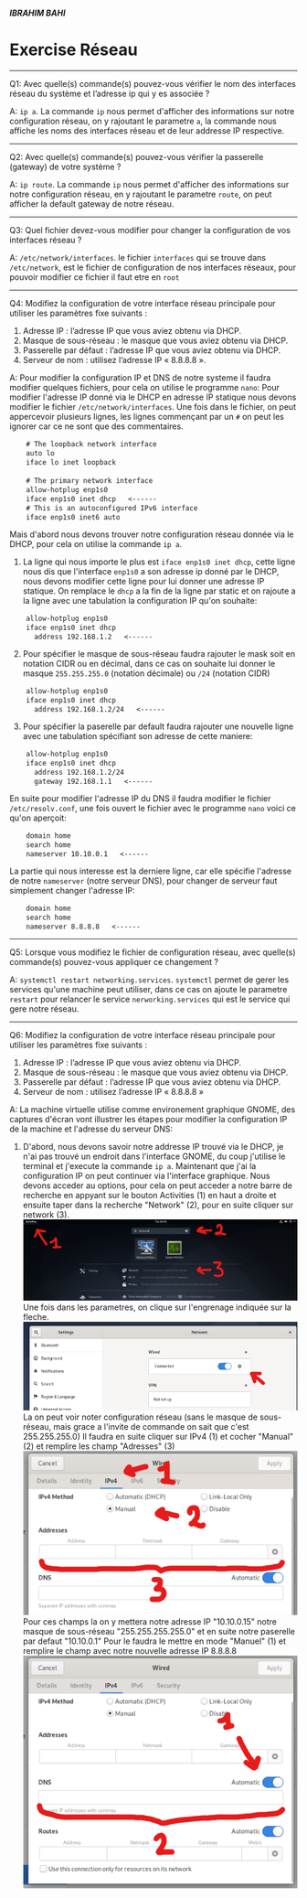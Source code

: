 ##### IBRAHIM BAHI
# Exercise Réseau

---
Q1: Avec quelle(s) commande(s) pouvez-vous vérifier le nom des interfaces réseau du système et l’adresse ip qui y es associée ?

A: `ip a`. La commande `ip` nous permet d'afficher des informations sur notre configuration réseau, on y rajoutant le parametre `a`, la commande nous affiche les noms des interfaces réseau et de leur addresse IP respective.

---

Q2: Avec quelle(s) commande(s) pouvez-vous vérifier la passerelle (gateway) de votre système ?

A: `ip route`. La commande `ip` nous permet d'afficher des informations sur notre configuration réseau, en y rajoutant le parametre `route`, on peut afficher la default gateway de notre réseau.

---

Q3: Quel fichier devez-vous modifier pour changer la configuration de vos interfaces réseau ? 

A: `/etc/network/interfaces`. le fichier `interfaces` qui se trouve dans `/etc/network`, est le fichier de configuration de nos interfaces réseaux, pour pouvoir modifier ce fichier il faut etre en `root`

---

Q4: Modifiez la configuration de votre interface réseau principale pour utiliser les paramètres fixe suivants :
  1. Adresse IP : l’adresse IP que vous aviez obtenu via DHCP.
  2. Masque de sous-réseau : le masque que vous aviez obtenu via DHCP.
  3. Passerelle par défaut : l’adresse IP que vous aviez obtenu via DHCP.
  4. Serveur de nom : utilisez l’adresse IP « 8.8.8.8 ».

A: Pour modifier la configuration IP et DNS de notre systeme il faudra modifier quelques fichiers, pour cela on utilise le programme `nano`:
    Pour modifier l'adresse IP donné via le DHCP en adresse IP statique nous devons modifier le fichier `/etc/network/interfaces`. 
    Une fois dans le fichier, on peut appercevoir plusieurs lignes, les lignes commençant par un `#` on peut les ignorer car ce ne sont que des commentaires.

```
    # The loopback network interface
    auto lo
    iface lo inet loopback
    
    # The primary network interface
    allow-hotplug enp1s0
    iface enp1s0 inet dhcp   <------
    # This is an autoconfigured IPv6 interface
    iface enp1s0 inet6 auto
```
Mais d'abord nous devons trouver notre configuration réseau donnée via le DHCP, pour cela on utilise la commande `ip a`.
  1. La ligne qui nous importe le plus est `iface enp1s0 inet dhcp`, cette ligne nous dis que l'interface `enp1s0` a son adresse ip donné par le DHCP, nous devons modifier cette ligne pour lui donner une adresse IP statique. On remplace le `dhcp` a la fin de la ligne par static et on rajoute a la ligne avec une tabulation la configuration IP qu'on souhaite:

```
    allow-hotplug enp1s0
    iface enp1s0 inet dhcp
      address 192.168.1.2   <------
```
  2. Pour spécifier le masque de sous-réseau faudra rajouter le mask soit en notation CIDR ou en décimal, dans ce cas on souhaite lui donner le masque `255.255.255.0` (notation décimale) ou `/24` (notation CIDR)

```
    allow-hotplug enp1s0
    iface enp1s0 inet dhcp
      address 192.168.1.2/24   <------
```

  3. Pour spécifier la paserelle par default faudra rajouter une nouvelle ligne avec une tabulation spécifiant son adresse de cette maniere:

```
    allow-hotplug enp1s0
    iface enp1s0 inet dhcp
      address 192.168.1.2/24
      gateway 192.168.1.1   <------
```
  En suite pour modifier l'adresse IP du DNS il faudra modifier le fichier `/etc/resolv.conf`, une fois ouvert le fichier avec le programme `nano` voici ce qu'on aperçoit:

```
    domain home
    search home
    nameserver 10.10.0.1   <------
```

La partie qui nous interesse est la derniere ligne, car elle spécifie l'adresse de notre `nameserver` (notre serveur DNS), pour changer de serveur faut simplement changer l'adresse IP:

```
    domain home
    search home
    nameserver 8.8.8.8   <------
```

---

Q5: Lorsque vous modifiez le fichier de configuration réseau, avec quelle(s) commande(s) pouvez-vous appliquer ce changement ?


A: `systemctl restart networking.services`. `systemctl` permet de gerer les services qu'une machine peut utiliser, dans ce cas on ajoute le parametre `restart` pour relancer le service `nerworking.services` qui est le service qui gere notre réseau.

---

Q6: Modifiez la configuration de votre interface réseau principale pour utiliser les paramètres fixe suivants :
  1. Adresse IP : l’adresse IP que vous aviez obtenu via DHCP.
  2. Masque de sous-réseau : le masque que vous aviez obtenu via DHCP.
  3. Passerelle par défaut : l’adresse IP que vous aviez obtenu via DHCP.
  4. Serveur de nom : utilisez l’adresse IP « 8.8.8.8 »


A: La machine virtuelle utilise comme environement graphique GNOME, des captures d'écran vont illustrer les étapes pour modifier la configuration IP de la machine et l'adresse du serveur DNS:

  1. D'abord, nous devons savoir notre addresse IP trouvé via le DHCP, je n'ai pas trouvé un endroit dans l'interface GNOME, du coup j'utilise le terminal et j'execute la commande `ip a`. Maintenant que j'ai la configuration IP on peut continuer via l'interface graphique.
  Nous devons acceder au options, pour cela on peut acceder a notre barre de recherche en appyant sur le bouton Activities (1) en haut a droite et ensuite taper dans la recherche "Network" (2), pour en suite cliquer sur network (3).
![](./assets/screen1.png "scren 1")
Une fois dans les parametres, on clique sur l'engrenage indiquée sur la fleche.
![](./assets/screen2.png "scren 2") 
La on peut voir noter configuration réseau (sans le masque de sous-réseau, mais grace a l'invite de commande on sait que c'est 255.255.255.0)
Il faudra en suite cliquer sur IPv4 (1) et cocher "Manual" (2) et remplire les champ "Adresses" (3)
![](./assets/screen3.png "scren 3")
Pour ces champs la on y mettera notre adresse IP "10.10.0.15" notre masque de sous-réseau "255.255.255.255.0" et en suite notre paserelle par defaut "10.10.0.1"
Pour le faudra le mettre en mode "Manuel" (1) et remplire le champ avec notre nouvelle adresse IP 8.8.8.8 
![](./assets/screen4.png "scren 4")